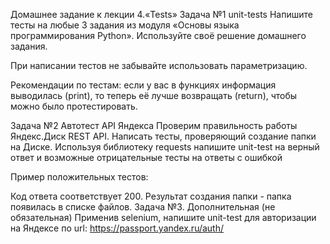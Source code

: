 Домашнее задание к лекции 4.«Tests»
Задача №1 unit-tests
Напишите тесты на любые 3 задания из модуля «Основы языка программирования Python». Используйте своё решение домашнего задания.

При написании тестов не забывайте использовать параметризацию.

Рекомендации по тестам: если у вас в функциях информация выводилась (print), то теперь её лучше возвращать (return), чтобы можно было протестировать.

Задача №2 Автотест API Яндекса
Проверим правильность работы Яндекс.Диск REST API. Написать тесты, проверяющий создание папки на Диске.
Используя библиотеку requests напишите unit-test на верный ответ и возможные отрицательные тесты на ответы с ошибкой

Пример положительных тестов:

Код ответа соответствует 200.
Результат создания папки - папка появилась в списке файлов.
Задача №3. Дополнительная (не обязательная)
Применив selenium, напишите unit-test для авторизации на Яндексе по url: https://passport.yandex.ru/auth/
